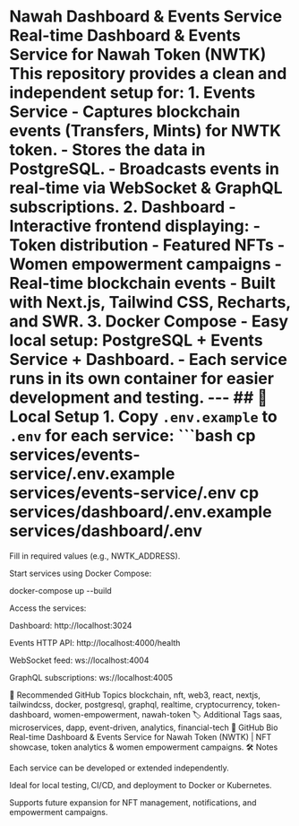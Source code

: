 # Nawah Dashboard & Events Service **Real-time Dashboard & Events Service for Nawah Token (NWTK)** This repository provides a clean and independent setup for: 1. **Events Service** - Captures blockchain events (Transfers, Mints) for NWTK token. - Stores the data in PostgreSQL. - Broadcasts events in real-time via WebSocket & GraphQL subscriptions. 2. **Dashboard** - Interactive frontend displaying: - Token distribution - Featured NFTs - Women empowerment campaigns - Real-time blockchain events - Built with **Next.js, Tailwind CSS, Recharts, and SWR**. 3. **Docker Compose** - Easy local setup: PostgreSQL + Events Service + Dashboard. - Each service runs in its own container for easier development and testing. --- ## 🚀 Local Setup 1. Copy `.env.example` to `.env` for each service: ```bash cp services/events-service/.env.example services/events-service/.env cp services/dashboard/.env.example services/dashboard/.env 

Fill in required values (e.g., NWTK_ADDRESS).

Start services using Docker Compose:

docker-compose up --build 

Access the services:

Dashboard: http://localhost:3024

Events HTTP API: http://localhost:4000/health

WebSocket feed: ws://localhost:4004

GraphQL subscriptions: ws://localhost:4005

🧩 Recommended GitHub Topics blockchain, nft, web3, react, nextjs, tailwindcss, docker, postgresql, graphql, realtime, cryptocurrency, token-dashboard, women-empowerment, nawah-token 🏷️ Additional Tags saas, microservices, dapp, event-driven, analytics, financial-tech 📄 GitHub Bio Real-time Dashboard & Events Service for Nawah Token (NWTK) | NFT showcase, token analytics & women empowerment campaigns. 🛠️ Notes 

Each service can be developed or extended independently.

Ideal for local testing, CI/CD, and deployment to Docker or Kubernetes.

Supports future expansion for NFT management, notifications, and empowerment campaigns.

